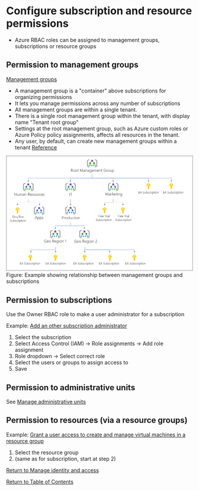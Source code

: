 # Configure subscription and resource permissions

* Azure RBAC roles can be assigned to management groups, subscriptions or resource groups

## Permission to management groups

[Management groups](https://docs.microsoft.com/en-us/azure/governance/management-groups/overview)
* A management group is a "container" above subscriptions for organizing permissions
* It lets you manage permissions across any number of subscriptions
* All management groups are within a single tenant.
* There is a single root management group within the tenant, with display name "Tenant root group"  
* Settings at the root management group, such as Azure custom roles or Azure Policy policy assignments, affects all resources in the tenant.
* Any user, by default, can create new management groups within a tenant [Reference](https://docs.microsoft.com/en-us/azure/governance/management-groups/how-to/protect-resource-hierarchy#setting---require-authorization)

![Management groups](img/ManagementGroups.png)
Figure: Example showing relationship between management groups and subscriptions

## Permission to subscriptions

Use the Owner RBAC role to make a user administrator for a subscription

Example: [Add an other subscription administrator](https://docs.microsoft.com/en-us/azure/cost-management-billing/manage/add-change-subscription-administrator)

1. Select the subscription 
1. Select Access Control (IAM) -> Role assignments -> Add role assignment
1. Role dropdown -> Select correct role
1. Select the users or groups to assign access to
1. Save

## Permission to administrative units
See [Manage administrative units](14-Manage%20administrative%20units.md)

## Permission to resources (via a resource groups)

Example: [Grant a user access to create and manage virtual machines in a resource group](https://docs.microsoft.com/en-us/azure/role-based-access-control/quickstart-assign-role-user-portal)

1. Select the resource group
1. (same as for subscription, start at step 2)

[Return to Manage identity and access](README.md)

[Return to Table of Contents](../README.md)
